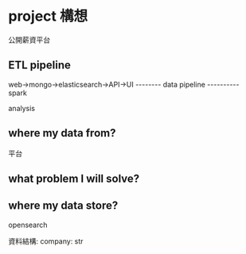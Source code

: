 # project 構想
公開薪資平台


## ETL pipeline
web->mongo->elasticsearch->API->UI
--------  data pipeline ----------
spark

analysis

## where my data from?
平台

## what problem I will solve?


## where my data store?
opensearch

資料結構:
company: str
